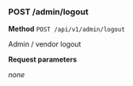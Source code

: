 ### POST /admin/logout ###

**Method** `POST /api/v1/admin/logout`

Admin / vendor logout

**Request parameters**

*none*
